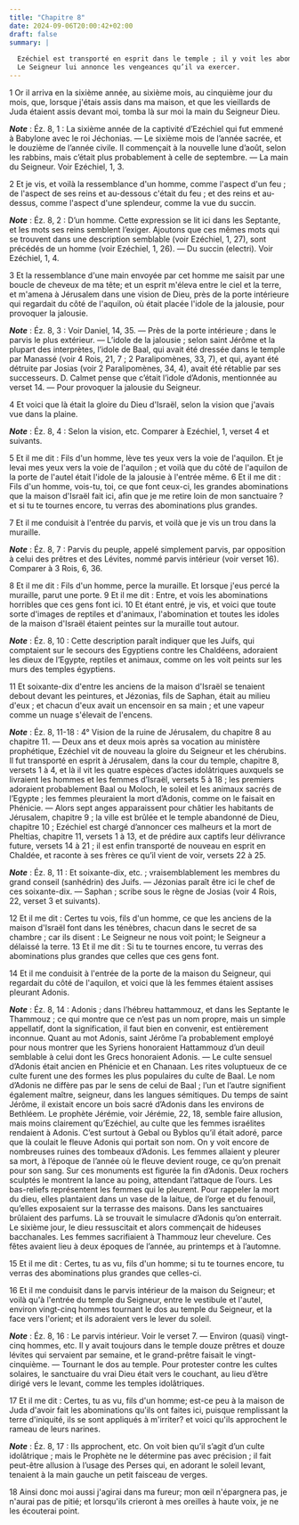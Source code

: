 ```yaml
---
title: "Chapitre 8"
date: 2024-09-06T20:00:42+02:00
draft: false
summary: |
  
  Ezéchiel est transporté en esprit dans le temple ; il y voit les abominations qui s’y commettent.
  Le Seigneur lui annonce les vengeances qu’il va exercer.
---
```



1 Or il arriva en la sixième année, au sixième mois, au cinquième jour du mois, que, lorsque j'étais assis dans ma maison, et que les vieillards de Juda étaient assis devant moi, tomba là sur moi la main du Seigneur Dieu.

***Note*** :  Éz. 8, 1 : La sixième année de la captivité d’Ezéchiel qui fut emmené à Babylone avec le roi Jéchonias. ― Le sixième mois de l’année sacrée, et le douzième de l’année civile. Il commençait à la nouvelle lune d’août, selon les rabbins, mais c’était plus probablement à celle de septembre. ― La main du Seigneur. Voir Ezéchiel, 1, 3.

2 Et je vis, et voilà la ressemblance d'un homme, comme l'aspect d'un feu ; de l'aspect de ses reins et au-dessous c'était du feu ; et des reins et au-dessus, comme l'aspect d'une splendeur, comme la vue du succin.

***Note*** :  Éz. 8, 2 : D’un homme. Cette expression se lit ici dans les Septante, et les mots ses reins semblent l’exiger. Ajoutons que ces mêmes mots qui se trouvent dans une description semblable (voir Ezéchiel, 1, 27), sont précédés de un homme (voir Ezéchiel, 1, 26). ― Du succin (electri). Voir Ezéchiel, 1, 4.

3 Et la ressemblance d'une main envoyée par cet homme me saisit par une boucle de cheveux de ma tête; et un esprit m'éleva entre le ciel et la terre, et m'amena à Jérusalem dans une vision de Dieu, près de la porte intérieure qui regardait du côté de l'aquilon, où était placée l'idole de la jalousie, pour provoquer la jalousie.

***Note*** :  Éz. 8, 3 : Voir Daniel, 14, 35. ― Près de la porte intérieure ; dans le parvis le plus extérieur. ― L’idole de la jalousie ; selon saint Jérôme et la plupart des interprètes, l’idole de Baal, qui avait été dressée dans le temple par Manassé (voir 4 Rois, 21, 7 ; 2 Paralipomènes, 33, 7), et qui, ayant été détruite par Josias (voir 2 Paralipomènes, 34, 4), avait été rétablie par ses successeurs. D. Calmet pense que c’était l’idole d’Adonis, mentionnée au verset 14. ― Pour provoquer la jalousie du Seigneur.

4 Et voici que là était la gloire du Dieu d'Israël, selon la vision que j'avais vue dans la plaine.

***Note*** :  Éz. 8, 4 : Selon la vision, etc. Comparer à Ezéchiel, 1, verset 4 et suivants.


5 Et il me dit : Fils d'un homme, lève tes yeux vers la voie de l'aquilon. Et je levai mes yeux vers la voie de l'aquilon ; et voilà que du côté de l'aquilon de la porte de l'autel était l'idole de la jalousie à l'entrée même. 6 Et il me dit : Fils d'un homme, vois-tu, toi, ce que font ceux-ci, les grandes abominations que la maison d'Israël fait ici, afin que je me retire loin de mon sanctuaire ? et si tu te tournes encore, tu verras des abominations plus grandes.


7 Et il me conduisit à l'entrée du parvis, et voilà que je vis un trou dans la muraille.

***Note*** :  Éz. 8, 7 : Parvis du peuple, appelé simplement parvis, par opposition à celui des prêtres et des Lévites, nommé parvis intérieur (voir verset 16). Comparer à 3 Rois, 6, 36.

8 Et il me dit : Fils d'un homme, perce la muraille. Et lorsque j'eus percé la muraille, parut une porte. 9 Et il me dit : Entre, et vois les abominations horribles que ces gens font ici. 10 Et étant entré, je vis, et voici que toute sorte d'images de reptiles et d'animaux, l'abomination et toutes les idoles de la maison d'Israël étaient peintes sur la muraille tout autour.

***Note*** :  Éz. 8, 10 : Cette description paraît indiquer que les Juifs, qui comptaient sur le secours des Egyptiens contre les Chaldéens, adoraient les dieux de l’Egypte, reptiles et animaux, comme on les voit peints sur les murs des temples égyptiens.

11 Et soixante-dix d'entre les anciens de la maison d'Israël se tenaient debout devant les peintures, et Jézonias, fils de Saphan, était au milieu d'eux ; et chacun d'eux avait un encensoir en sa main ; et une vapeur comme un nuage s'élevait de l'encens.

***Note*** :  Éz. 8, 11-18 : 4° Vision de la ruine de Jérusalem, du chapitre 8 au chapitre 11. ― Deux ans et deux mois après sa vocation au ministère prophétique, Ezéchiel vit de nouveau la gloire du Seigneur et les chérubins. Il fut transporté en esprit à Jérusalem, dans la cour du temple, chapitre 8, versets 1 à 4, et là il vit les quatre espèces d’actes idolâtriques auxquels se livraient les hommes et les femmes d’Israël, versets 5 à 18 ; les premiers adoraient probablement Baal ou Moloch, le soleil et les animaux sacrés de l’Egypte ; les femmes pleuraient la mort d’Adonis, comme on le faisait en Phénicie. ― Alors sept anges apparaissent pour châtier les habitants de Jérusalem, chapitre 9 ; la ville est brûlée et le temple abandonné de Dieu, chapitre 10 ; Ezéchiel est chargé d’annoncer ces malheurs et la mort de Pheltias, chapitre 11, versets 1 à 13, et de prédire aux captifs leur délivrance future, versets 14 à 21 ; il est enfin transporté de nouveau en esprit en Chaldée, et raconte à ses frères ce qu’il vient de
voir, versets 22 à 25.

***Note*** :  Éz. 8, 11 : Et soixante-dix, etc. ; vraisemblablement les membres du grand conseil (sanhédrin) des Juifs. ― Jézonias paraît être ici le chef de ces soixante-dix. ― Saphan ; scribe sous le règne de Josias (voir 4 Rois, 22, verset 3 et suivants).

12 Et il me dit : Certes tu vois, fils d'un homme, ce que les anciens de la maison d'Israël font dans les ténèbres, chacun dans le secret de sa chambre ; car ils disent : Le Seigneur ne nous voit point; le Seigneur a délaissé la terre. 13 Et il me dit : Si tu te tournes encore, tu verras des abominations plus grandes que celles que ces gens font.


14 Et il me conduisit à l'entrée de la porte de la maison du Seigneur, qui regardait du côté de l'aquilon, et voici que là les femmes étaient assises pleurant Adonis.

***Note*** :  Éz. 8, 14 : Adonis ; dans l’hébreu hattammouz, et dans les Septante le Thammouz ; ce qui montre que ce n’est pas un nom propre, mais un simple appellatif, dont la signification, il faut bien en convenir, est entièrement inconnue. Quant au mot Adonis, saint Jérôme l’a probablement employé pour nous montrer que les Syriens honoraient Hattammouz d’un deuil semblable à celui dont les Grecs honoraient Adonis. ― Le culte sensuel d’Adonis était ancien en Phénicie et en Chanaan. Les rites voluptueux de ce culte furent une des formes les plus populaires du culte de Baal. Le nom d’Adonis ne diffère pas par le sens de celui de Baal ; l’un et l’autre signifient également maître, seigneur, dans les langues sémitiques. Du temps de saint Jérôme, il existait encore un bois sacré d’Adonis dans les environs de Bethléem. Le prophète Jérémie, voir Jérémie, 22, 18, semble faire allusion, mais moins clairement qu’Ezéchiel, au culte que les femmes israélites rendaient à Adonis. C’est surtout à Gebal ou Byblos qu’il était
adoré, parce que là coulait le fleuve Adonis qui portait son nom. On y voit encore de nombreuses ruines des tombeaux d’Adonis. Les femmes allaient y pleurer sa mort, à l’époque de l’année où le fleuve devient rouge, ce qu’on prenait pour son sang. Sur ces monuments est figurée la fin d’Adonis. Deux rochers sculptés le montrent la lance au poing, attendant l’attaque de l’ours. Les bas-reliefs représentent les femmes qui le pleurent. Pour rappeler la mort du dieu, elles plantaient dans un vase de la laitue, de l’orge et du fenouil, qu’elles exposaient sur la terrasse des maisons. Dans les sanctuaires brûlaient des parfums. Là se trouvait le simulacre d’Adonis qu’on enterrait. Le sixième jour, le dieu ressuscitait et alors commençait de hideuses bacchanales. Les femmes sacrifiaient à Thammouz leur chevelure. Ces fêtes avaient lieu à deux époques de l’année, au printemps et à l’automne.

15 Et il me dit : Certes, tu as vu, fils d'un homme; si tu te tournes encore, tu verras des abominations plus grandes que celles-ci.


16 Et il me conduisit dans le parvis intérieur de la maison du Seigneur; et voilà qu'à l'entrée du temple du Seigneur, entre le vestibule et l'autel, environ vingt-cinq hommes tournant le dos au temple du Seigneur, et la face vers l'orient; et ils adoraient vers le lever du soleil.

***Note*** :  Éz. 8, 16 : Le parvis intérieur. Voir le verset 7. ― Environ (quasi) vingt-cinq hommes, etc. Il y avait toujours dans le temple douze prêtres et douze lévites qui servaient par semaine, et le grand-prêtre faisait le vingt-cinquième. ― Tournant le dos au temple. Pour protester contre les cultes solaires, le sanctuaire du vrai Dieu était vers le couchant, au lieu d’être dirigé vers le levant, comme les temples idolâtriques.

17 Et il me dit : Certes, tu as vu, fils d'un homme; est-ce peu à la maison de Juda d'avoir fait les abominations qu'ils ont faites ici, puisque remplissant la terre d'iniquité, ils se sont appliqués à m'irriter? et voici qu'ils approchent le rameau de leurs narines.

***Note*** :  Éz. 8, 17 : Ils approchent, etc. On voit bien qu’il s’agit d’un culte idolâtrique ; mais le Prophète ne le détermine pas avec précision ; il fait peut-être allusion à l’usage des Perses qui, en adorant le soleil levant, tenaient à la main gauche un petit faisceau de verges.

18 Ainsi donc moi aussi j'agirai dans ma fureur; mon œil n'épargnera pas, je n'aurai pas de pitié; et lorsqu'ils crieront à mes oreilles à haute voix, je ne les écouterai point.

